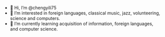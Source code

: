 - 👋 Hi, I’m @chengyili75
- 👀 I’m interested in foreign languages, classical music, jazz, volunteering, science and computers.
- 🌱 I’m currently learning acquisition of information, foreign languages, and computer science.
